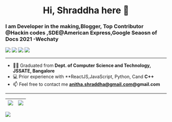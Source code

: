 <h1 align="center">Hi, Shraddha here 👋</h1>

<h3> I am Developer in the making,Blogger, Top Contributor @Hackin codes ,SDE@American Express,Google Seaosn of Docs 2021 -Wechaty</h3>

<p align="center" style="display: inline">
 <a href="https://medium.com/@shraddha-writes/"><img src="https://img.shields.io/badge/BLOG-shraddha-writes-lightgrey/?style=for-the-badge&color=fedcba"></a>
<img src="https://img.shields.io/github/followers/shraddhavp?style=for-the-badge">
<img src="https://img.shields.io/github/stars/shraddhavp?style=for-the-badge"> 
<a href="https://www.linkedin.com/in/shraddha-v-prasad/"><img src="https://img.shields.io/badge/-ShraddhaVP-blue?style=for-the-badge&logo=Linkedin&logoColor=white&link=https://www.linkedin.com/in/arnab-sen-b6950a194/)](https://www.linkedin.com/in/shraddha-v-prasad/"></a>
</p>


<!-- ## I love to: 
 - **Contribute to Open Source**
 - **Write Blogs**
-->

<!-- ## My profiles:
 - <a href="https://www.linkedin.com/in/shraddha-v-prasad/" target="blank">LinkedIn</a>
 - <a href="https://github.com/shraddhavp" target="blank">GitHub</a>
 - <a href="https://ctftime.org/team/89677" target="blank">CTFtime</a>
-->
<hr>

- 👨‍🎓 Graduated from  **Dept. of Computer Science and Technology, JSSATE, Bangalore**
- 💻 Prior experience with **ReactJS,JavaScript, Python, Cand **C++**
- 📫 Feel free to contact me **anitha.shraddha@gmail.com@gmail.com**

<hr>

|<img src="https://github-readme-stats.vercel.app/api?username=shraddhavp&show_icons=true&theme=radical&text_color=fff&title_color=F58B02&icon_color=F58B02"/>|<img src="https://github-readme-streak-stats.herokuapp.com/?user=shraddhavp&theme=dark&hide_border=true"/>|
|---|---|
<img src="https://activity-graph.herokuapp.com/graph?username=shraddhavp&theme=github" />

